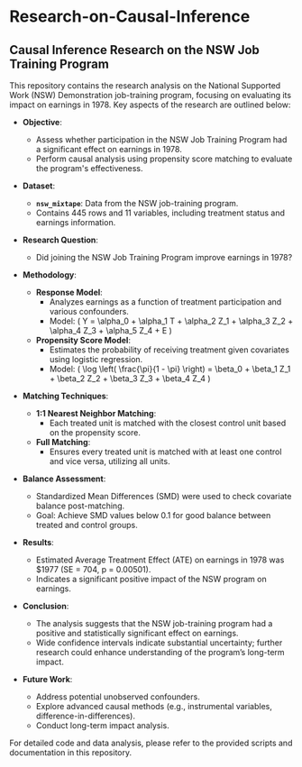 # Research-on-Causal-Inference
## Causal Inference Research on the NSW Job Training Program

This repository contains the research analysis on the National Supported Work (NSW) Demonstration job-training program, focusing on evaluating its impact on earnings in 1978. Key aspects of the research are outlined below:

- **Objective**:
  - Assess whether participation in the NSW Job Training Program had a significant effect on earnings in 1978.
  - Perform causal analysis using propensity score matching to evaluate the program's effectiveness.

- **Dataset**:
  - **`nsw_mixtape`**: Data from the NSW job-training program.
  - Contains 445 rows and 11 variables, including treatment status and earnings information.

- **Research Question**:
  - Did joining the NSW Job Training Program improve earnings in 1978?

- **Methodology**:
  - **Response Model**:
    - Analyzes earnings as a function of treatment participation and various confounders.
    - Model: \( Y = \alpha_0 + \alpha_1 T + \alpha_2 Z_1 + \alpha_3 Z_2 + \alpha_4 Z_3 + \alpha_5 Z_4 + E \)
  - **Propensity Score Model**:
    - Estimates the probability of receiving treatment given covariates using logistic regression.
    - Model: \( \log \left( \frac{\pi}{1 - \pi} \right) = \beta_0 + \beta_1 Z_1 + \beta_2 Z_2 + \beta_3 Z_3 + \beta_4 Z_4 \)

- **Matching Techniques**:
  - **1:1 Nearest Neighbor Matching**:
    - Each treated unit is matched with the closest control unit based on the propensity score.
  - **Full Matching**:
    - Ensures every treated unit is matched with at least one control and vice versa, utilizing all units.

- **Balance Assessment**:
  - Standardized Mean Differences (SMD) were used to check covariate balance post-matching.
  - Goal: Achieve SMD values below 0.1 for good balance between treated and control groups.

- **Results**:
  - Estimated Average Treatment Effect (ATE) on earnings in 1978 was \$1977 (SE = 704, p = 0.00501).
  - Indicates a significant positive impact of the NSW program on earnings.

- **Conclusion**:
  - The analysis suggests that the NSW job-training program had a positive and statistically significant effect on earnings.
  - Wide confidence intervals indicate substantial uncertainty; further research could enhance understanding of the program’s long-term impact.

- **Future Work**:
  - Address potential unobserved confounders.
  - Explore advanced causal methods (e.g., instrumental variables, difference-in-differences).
  - Conduct long-term impact analysis.

For detailed code and data analysis, please refer to the provided scripts and documentation in this repository.
